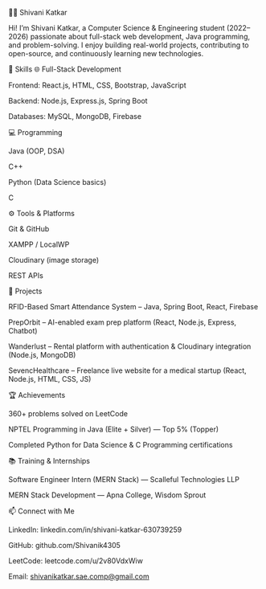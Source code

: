 👩‍💻 Shivani Katkar

Hi! I’m Shivani Katkar, a Computer Science & Engineering student (2022–2026) passionate about full-stack web development, Java programming, and problem-solving. I enjoy building real-world projects, contributing to open-source, and continuously learning new technologies.

🚀 Skills 🌐 Full-Stack Development

Frontend: React.js, HTML, CSS, Bootstrap, JavaScript

Backend: Node.js, Express.js, Spring Boot

Databases: MySQL, MongoDB, Firebase

💻 Programming

Java (OOP, DSA)

C++

Python (Data Science basics)

C

⚙️ Tools & Platforms

Git & GitHub

XAMPP / LocalWP

Cloudinary (image storage)

REST APIs

📂 Projects

RFID-Based Smart Attendance System – Java, Spring Boot, React, Firebase

PrepOrbit – AI-enabled exam prep platform (React, Node.js, Express, Chatbot)

Wanderlust – Rental platform with authentication & Cloudinary integration (Node.js, MongoDB)

SevencHealthcare – Freelance live website for a medical startup (React, Node.js, HTML, CSS, JS)

🏆 Achievements

360+ problems solved on LeetCode

NPTEL Programming in Java (Elite + Silver) — Top 5% (Topper)

Completed Python for Data Science & C Programming certifications

📚 Training & Internships

Software Engineer Intern (MERN Stack) — Scalleful Technologies LLP

MERN Stack Development — Apna College, Wisdom Sprout

📫 Connect with Me

LinkedIn: linkedin.com/in/shivani-katkar-630739259

GitHub: github.com/Shivanik4305

LeetCode: leetcode.com/u/2v80VdxWiw

Email: shivanikatkar.sae.comp@gmail.com
